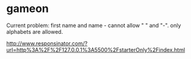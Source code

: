 # gameon
Current problem: 
first name and name - cannot allow " " and "-". only alphabets are allowed.



http://www.responsinator.com/?url=http%3A%2F%2F127.0.0.1%3A5500%2FstarterOnly%2Findex.html


